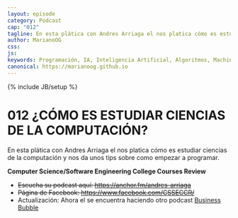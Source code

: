 ```yaml
---
layout: episode
category: Podcast
cap: "012"
tagline: En esta plática con Andres Arriaga el nos platica cómo es estudiar ciencias de la computación y nos da unos tips sobre como empezar a programar.
author: MarianoOG
css: 
js: 
keywords: Programación, IA, Inteligencia Artificial, Algoritmos, Machine Learning, Ciencia de Datos, Software, marianoog, PodcastAlgoritmos
canonical: https://marianoog.github.io
---
```

{% include JB/setup %}

# 012 ¿CÓMO ES ESTUDIAR CIENCIAS DE LA COMPUTACIÓN?

En esta plática con Andres Arriaga el nos platica cómo es estudiar ciencias de la computación y nos da unos tips sobre como empezar a programar.

**Computer Science/Software Engineering College Courses Review**

* ~~Escucha su podcast aquí: https://anchor.fm/andres-arriaga~~
* ~~Página de Facebook: https://www.facebook.com/CSSECCR/~~
* Actualización: Ahora el se encuentra haciendo otro podcast [Business Bubble](https://anchor.fm/andres-arriaga3)

